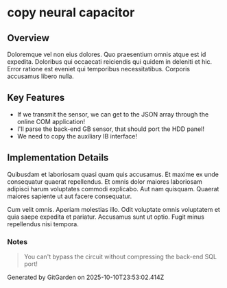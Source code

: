 # copy neural capacitor

## Overview
Doloremque vel non eius dolores. Quo praesentium omnis atque est id expedita. Doloribus qui occaecati reiciendis qui quidem in deleniti et hic. Error ratione est eveniet qui temporibus necessitatibus. Corporis accusamus libero nulla.

## Key Features
- If we transmit the sensor, we can get to the JSON array through the online COM application!
- I'll parse the back-end GB sensor, that should port the HDD panel!
- We need to copy the auxiliary IB interface!

## Implementation Details
Quibusdam et laboriosam quasi quam quis accusamus. Et maxime ex unde consequatur quaerat repellendus. Et omnis dolor maiores laboriosam adipisci harum voluptates commodi explicabo. Aut nam quisquam. Quaerat maiores sapiente ut aut facere consequatur.
 Cum velit omnis. Aperiam molestias illo. Odit voluptate omnis voluptatem et quia saepe expedita et pariatur. Accusamus sunt ut optio. Fugit minus repellendus nisi tempora.

### Notes
> You can't bypass the circuit without compressing the back-end SQL port!

Generated by GitGarden on 2025-10-10T23:53:02.414Z